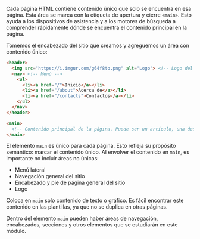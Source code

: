 Cada página HTML contiene contenido único que solo se encuentra en esa página. Esta área se marca con la etiqueta de apertura y cierre `<main>`. Esto ayuda a los dispositivos de asistencia y a los motores de búsqueda a comprender rápidamente dónde se encuentra el contenido principal en la página.

Tomemos el encabezado del sitio que creamos y agreguemos un área con contenido único:

```html
<header>
  <img src="https://i.imgur.com/g64f8to.png" alt="Logo"> <!-- Logo del sitio -->
  <nav> <!-- Menú -->
    <ul>
      <li><a href="/">Inicio</a></li>
      <li><a href="/about">Acerca de</a></li>
      <li><a href="/contacts">Contactos</a></li>
    </ul>
  </nav>
</header>

<main>
  <!-- Contenido principal de la página. Puede ser un artículo, una descripción de un servicio, datos en la página, contactos, un formulario de pedido de servicio, etc. -->
</main>
```

El elemento `main` es único para cada página. Esto refleja su propósito semántico: marcar el contenido único. Al envolver el contenido en `main`, es importante no incluir áreas no únicas:

* Menú lateral
* Navegación general del sitio
* Encabezado y pie de página general del sitio
* Logo

Coloca en `main` solo contenido de texto o gráfico. Es fácil encontrar este contenido en las plantillas, ya que no se duplica en otras páginas.

Dentro del elemento `main` pueden haber áreas de navegación, encabezados, secciones y otros elementos que se estudiarán en este módulo.
